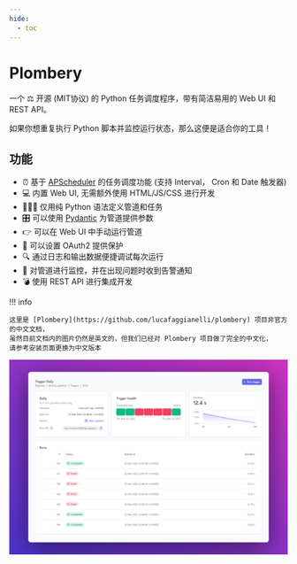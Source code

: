 ```yaml
---
hide:
  - toc
---
```


# Plombery

一个 ⚖️ 开源 (MIT协议) 的 Python 任务调度程序，带有简洁易用的 Web UI 和 REST API。

如果你想重复执行 Python 脚本并监控运行状态，那么这便是适合你的工具！

## 功能
* ⏰ 基于 [APScheduler](https://github.com/agronholm/apscheduler) 的任务调度功能 (支持 Interval， Cron 和 Date 触发器)
* 💻 内置 Web UI, 无需额外使用 HTML/JS/CSS 进行开发
* 👩‍💻🐍 仅用纯 Python 语法定义管道和任务
* 🎛️ 可以使用 [Pydantic](https://docs.pydantic.dev/) 为管道提供参数
* 👉 可以在 Web UI 中手动运行管道
* 🔐 可以设置 OAuth2 提供保护
* 🔍 通过日志和输出数据便捷调试每次运行
* 📩 对管道进行监控，并在出现问题时收到告警通知
* 💣 使用 REST API 进行集成开发

!!! info

    这里是 [Plombery](https://github.com/lucafaggianelli/plombery) 项目非官方的中文文档，
    虽然目前文档内的图片仍然是英文的，但我们已经对 Plombery 项目做了完全的中文化，
    请参考安装页面更换为中文版本

![Plombery Screen Shot](assets/images/screenshot.png)
